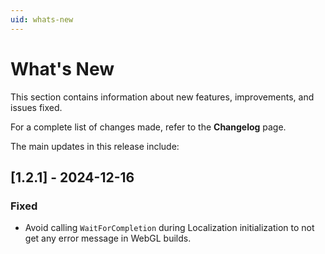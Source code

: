 ```yaml
---
uid: whats-new
---
```


# What's New

This section contains information about new features, improvements, and issues fixed.

For a complete list of changes made, refer to the **Changelog** page.

The main updates in this release include:

## [1.2.1] - 2024-12-16

### Fixed

- Avoid calling `WaitForCompletion` during Localization initialization to not get any error message in WebGL builds.

